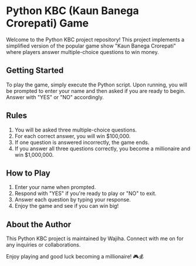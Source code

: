 # Python KBC (Kaun Banega Crorepati) Game

Welcome to the Python KBC project repository! This project implements a simplified version of the popular game show "Kaun Banega Crorepati" where players answer multiple-choice questions to win money.

## Getting Started

To play the game, simply execute the Python script. Upon running, you will be prompted to enter your name and then asked if you are ready to begin. Answer with "YES" or "NO" accordingly.

## Rules

1. You will be asked three multiple-choice questions.
2. For each correct answer, you will win $100,000.
3. If one question is answered incorrectly, the game ends.
4. If you answer all three questions correctly, you become a millionaire and win $1,000,000.

## How to Play

1. Enter your name when prompted.
2. Respond with "YES" if you're ready to play or "NO" to exit.
3. Answer each question by typing your response.
4. Enjoy the game and see if you can win big!

## About the Author

This Python KBC project is maintained by Wajiha. Connect with me on  for any inquiries or collaborations.

Enjoy playing and good luck becoming a millionaire! 🎮💰
